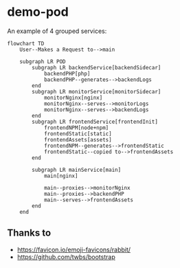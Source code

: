 # demo-pod
An example of 4 grouped services:

```mermaid
flowchart TD
    User--Makes a Request to-->main

    subgraph LR POD
        subgraph LR backendService[backendSidecar]
            backendPHP[php]
            backendPHP--generates-->backendLogs
        end
        subgraph LR monitorService[monitorSidecar]
            monitorNginx[nginx]
            monitorNginx--serves-->monitorLogs
            monitorNginx--serves-->backendLogs
        end
        subgraph LR frontendService[frontendInit]
            frontendNPM[node+npm]
            frontendStatic[static]
            frontendAssets[assets]
            frontendNPM--generates-->frontendStatic
            frontendStatic--copied to-->frontendAssets
        end

        subgraph LR mainService[main]
            main[nginx]

            main--proxies-->monitorNginx
            main--proxies-->backendPHP
            main--serves-->frontendAssets
        end
    end
```

## Thanks to
- https://favicon.io/emoji-favicons/rabbit/
- https://github.com/twbs/bootstrap
